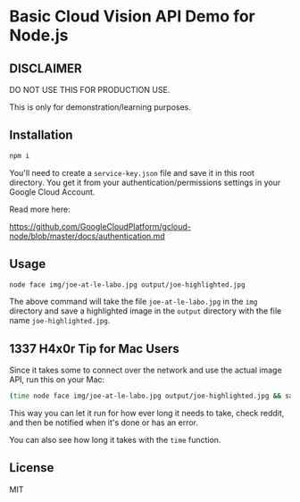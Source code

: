 # Basic Cloud Vision API Demo for Node.js

## DISCLAIMER

DO NOT USE THIS FOR PRODUCTION USE. 

This is only for demonstration/learning purposes.

## Installation

```sh
npm i
```
You'll need to create a `service-key.json` file and save it in this root directory. You get it from your authentication/permissions settings in your Google Cloud Account.

Read more here:

https://github.com/GoogleCloudPlatform/gcloud-node/blob/master/docs/authentication.md

## Usage

```sh
node face img/joe-at-le-labo.jpg output/joe-highlighted.jpg
```

The above command will take the file `joe-at-le-labo.jpg` in the `img` directory and save a highlighted image in the `output` directory with the file name `joe-highlighted.jpg`.

## 1337 H4x0r Tip for Mac Users

Since it takes some to connect over the network and use the actual image API, run this on your Mac:
```sh
(time node face img/joe-at-le-labo.jpg output/joe-highlighted.jpg && say done) || say error
```
This way you can let it run for how ever long it needs to take, check reddit, and then be notified when it's done or has an error.

You can also see how long it takes with the `time` function.

## License

MIT